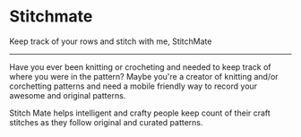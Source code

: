 # <i class="far fa-sticky-note"></i> Stitchmate
Keep track of your rows and stitch with me, StitchMate

****
Have you ever been knitting or crocheting and needed to keep track of where you were in the pattern? Maybe you're a creator of knitting and/or corchetting patterns and need a mobile friendly way to record your awesome and original patterns. 

Stitch Mate helps intelligent and crafty people keep count of their craft stitches as they follow original and curated patterns. 
<link rel="stylesheet" href="https://maxcdn.bootstrapcdn.com/font-awesome/4.6.1/css/font-awesome.min.css">